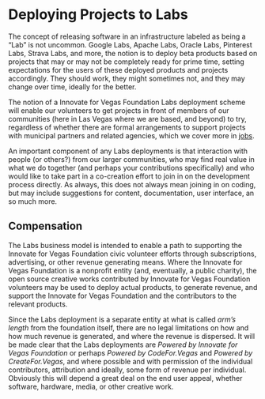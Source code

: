<!--
 Copyright (C) 2022 Innovate for Vegas Foundation
 
 This file is part of doc-org-howtos.
 
 doc-org-howtos is free software: you can redistribute it and/or modify
 it under the terms of the GNU General Public License as published by
 the Free Software Foundation, either version 3 of the License, or
 (at your option) any later version.
 
 doc-org-howtos is distributed in the hope that it will be useful,
 but WITHOUT ANY WARRANTY; without even the implied warranty of
 MERCHANTABILITY or FITNESS FOR A PARTICULAR PURPOSE.  See the
 GNU General Public License for more details.
 
 You should have received a copy of the GNU General Public License
 along with doc-org-howtos.  If not, see <http://www.gnu.org/licenses/>.
-->

# Deploying Projects to Labs

The concept of releasing software in an infrastructure labeled as being a “Lab” is not uncommon. Google Labs, Apache Labs, Oracle Labs, Pinterest Labs, Strava Labs, and more, the notion is to deploy beta products based on projects that may or may not be completely ready for prime time, setting expectations for the users of these deployed products and projects accordingly. They should work, they might sometimes not, and they may change over time, ideally for the better.

The notion of a Innovate for Vegas Foundation Labs deployment scheme will enable our volunteers to get projects in front of members of our communities (here in Las Vegas where we are based, and beyond) to try, regardless of whether there are formal arrangements to support projects with municipal partners and related agencies, which we cover more in [jobs](jobs.md).

An important component of any Labs deployments is that interaction with people (or others?) from our larger communities, who may find real value in what we do together (and perhaps your contributions specifically) and who would like to take part in a co-creation effort to join in on the development process directly. As always, this does not always mean joining in on coding, but may include suggestions for content, documentation, user interface, an so much more.

## Compensation

The Labs business model is intended to enable a path to supporting the Innovate for Vegas Foundation civic volunteer efforts through subscriptions, advertising, or other revenue generating means. Where the Innovate for Vegas Foundation is a nonprofit entity (and, eventually, a public charity), the open source creative works contributed by Innovate for Vegas Foundation volunteers may be used to deploy actual products, to generate revenue, and support the Innovate for Vegas Foundation and the contributors to the relevant products.

Since the Labs deployment is a separate entity at what is called *arm’s length* from the foundation itself, there are no legal limitations on how and how much revenue is generated, and where the revenue is dispersed. It will be made clear that the Labs deployments are *Powered by Innovate for Vegas Foundation* or perhaps *Powered by CodeFor.Vegas* and *Powered by CreateFor.Vegas*, and where possible and with permission of the individual contributors, attribution and ideally, some form of revenue per individual. Obviously this will depend a great deal on the end user appeal, whether software, hardware, media, or other creative work.
